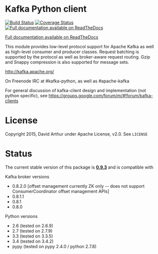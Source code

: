 # Kafka Python client

[![Build Status](https://api.travis-ci.org/mumrah/kafka-python.png?branch=master)](https://travis-ci.org/mumrah/kafka-python)
[![Coverage Status](https://coveralls.io/repos/mumrah/kafka-python/badge.svg?branch=master)](https://coveralls.io/r/mumrah/kafka-python?branch=master)
[![Full documentation available on ReadTheDocs](https://readthedocs.org/projects/kafka-python/badge/?version=latest)](https://readthedocs.org/projects/kafka-python/?badge=latest)

[Full documentation available on ReadTheDocs](http://kafka-python.readthedocs.org/en/latest/) 

This module provides low-level protocol support for Apache Kafka as well as
high-level consumer and producer classes. Request batching is supported by the
protocol as well as broker-aware request routing. Gzip and Snappy compression
is also supported for message sets.

http://kafka.apache.org/

On Freenode IRC at #kafka-python, as well as #apache-kafka

For general discussion of kafka-client design and implementation (not python specific),
see https://groups.google.com/forum/m/#!forum/kafka-clients

# License

Copyright 2015, David Arthur under Apache License, v2.0. See `LICENSE`

# Status

The current stable version of this package is [**0.9.3**](https://github.com/mumrah/kafka-python/releases/tag/v0.9.3) and is compatible with

Kafka broker versions
- 0.8.2.0 [offset management currently ZK only -- does not support ConsumerCoordinator offset management APIs]
- 0.8.1.1
- 0.8.1
- 0.8.0

Python versions
- 2.6 (tested on 2.6.9)
- 2.7 (tested on 2.7.9)
- 3.3 (tested on 3.3.5)
- 3.4 (tested on 3.4.2)
- pypy (tested on pypy 2.4.0 / python 2.7.8)
